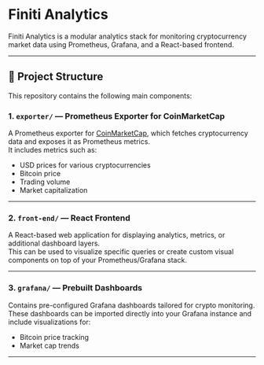 # Finiti Analytics

Finiti Analytics is a modular analytics stack for monitoring cryptocurrency market data using Prometheus, Grafana, and a React-based frontend.

---

## 📁 Project Structure

This repository contains the following main components:

### 1. `exporter/` — Prometheus Exporter for CoinMarketCap

A Prometheus exporter for [CoinMarketCap](https://coinmarketcap.com/), which fetches cryptocurrency data and exposes it as Prometheus metrics.  
It includes metrics such as:

- USD prices for various cryptocurrencies
- Bitcoin price
- Trading volume
- Market capitalization


---

### 2. `front-end/` — React Frontend

A React-based web application for displaying analytics, metrics, or additional dashboard layers.  
This can be used to visualize specific queries or create custom visual components on top of your Prometheus/Grafana stack.

---

### 3. `grafana/` — Prebuilt Dashboards

Contains pre-configured Grafana dashboards tailored for crypto monitoring.  
These dashboards can be imported directly into your Grafana instance and include visualizations for:

- Bitcoin price tracking
- Market cap trends


---


